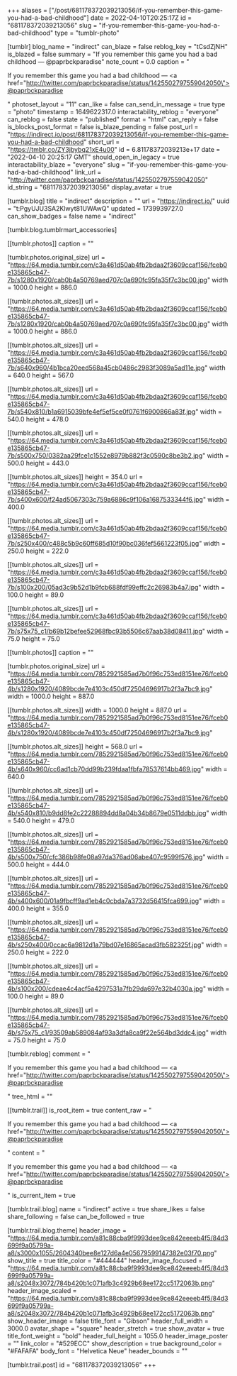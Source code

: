 +++
aliases = ["/post/681178372039213056/if-you-remember-this-game-you-had-a-bad-childhood"]
date = 2022-04-10T20:25:17Z
id = "681178372039213056"
slug = "if-you-remember-this-game-you-had-a-bad-childhood"
type = "tumblr-photo"

[tumblr]
blog_name = "indirect"
can_blaze = false
reblog_key = "tCsdZjNH"
is_blazed = false
summary = "If you remember this game you had a bad childhood — @paprbckparadise"
note_count = 0.0
caption = "<p>If you remember this game you had a bad childhood — <a href=\"http://twitter.com/paprbckparadise/status/1425502797559042050\">@paprbckparadise</a></p>"
photoset_layout = "11"
can_like = false
can_send_in_message = true
type = "photo"
timestamp = 1649622317.0
interactability_reblog = "everyone"
can_reblog = false
state = "published"
format = "html"
can_reply = false
is_blocks_post_format = false
is_blaze_pending = false
post_url = "https://indirect.io/post/681178372039213056/if-you-remember-this-game-you-had-a-bad-childhood"
short_url = "https://tmblr.co/ZY3jbybq21xE4u00"
id = 6.81178372039213e+17
date = "2022-04-10 20:25:17 GMT"
should_open_in_legacy = true
interactability_blaze = "everyone"
slug = "if-you-remember-this-game-you-had-a-bad-childhood"
link_url = "http://twitter.com/paprbckparadise/status/1425502797559042050"
id_string = "681178372039213056"
display_avatar = true

[tumblr.blog]
title = "indirect"
description = ""
url = "https://indirect.io/"
uuid = "t:PgyUJU3SA2Klwyt81UWAwQ"
updated = 1739939727.0
can_show_badges = false
name = "indirect"

[tumblr.blog.tumblrmart_accessories]

[[tumblr.photos]]
caption = ""

[tumblr.photos.original_size]
url = "https://64.media.tumblr.com/c3a461d50ab4fb2bdaa2f3609ccaf156/fceb0e135865cb47-7b/s1280x1920/cab0b4a50769aed707c0a690fc95fa35f7c3bc00.jpg"
width = 1000.0
height = 886.0

[[tumblr.photos.alt_sizes]]
url = "https://64.media.tumblr.com/c3a461d50ab4fb2bdaa2f3609ccaf156/fceb0e135865cb47-7b/s1280x1920/cab0b4a50769aed707c0a690fc95fa35f7c3bc00.jpg"
width = 1000.0
height = 886.0

[[tumblr.photos.alt_sizes]]
url = "https://64.media.tumblr.com/c3a461d50ab4fb2bdaa2f3609ccaf156/fceb0e135865cb47-7b/s640x960/4b1bca20eed568a45cb0486c2983f3089a5ad11e.jpg"
width = 640.0
height = 567.0

[[tumblr.photos.alt_sizes]]
url = "https://64.media.tumblr.com/c3a461d50ab4fb2bdaa2f3609ccaf156/fceb0e135865cb47-7b/s540x810/b1a6915039bfe4ef5ef5ce0f0761f6900866a83f.jpg"
width = 540.0
height = 478.0

[[tumblr.photos.alt_sizes]]
url = "https://64.media.tumblr.com/c3a461d50ab4fb2bdaa2f3609ccaf156/fceb0e135865cb47-7b/s500x750/0382aa29fce1c1552e8979b882f3c0590c8be3b2.jpg"
width = 500.0
height = 443.0

[[tumblr.photos.alt_sizes]]
height = 354.0
url = "https://64.media.tumblr.com/c3a461d50ab4fb2bdaa2f3609ccaf156/fceb0e135865cb47-7b/s400x600/f24ad5067303c759a6886c9f106a1687533344f6.jpg"
width = 400.0

[[tumblr.photos.alt_sizes]]
url = "https://64.media.tumblr.com/c3a461d50ab4fb2bdaa2f3609ccaf156/fceb0e135865cb47-7b/s250x400/c488c5b9c60ff685d10f90bc036fef5661223f05.jpg"
width = 250.0
height = 222.0

[[tumblr.photos.alt_sizes]]
url = "https://64.media.tumblr.com/c3a461d50ab4fb2bdaa2f3609ccaf156/fceb0e135865cb47-7b/s100x200/05ad3c9b52d1b9fcb688fdf99effc2c26983b4a7.jpg"
width = 100.0
height = 89.0

[[tumblr.photos.alt_sizes]]
url = "https://64.media.tumblr.com/c3a461d50ab4fb2bdaa2f3609ccaf156/fceb0e135865cb47-7b/s75x75_c1/b69b12befee52968fbc93b5506c67aab38d08411.jpg"
width = 75.0
height = 75.0

[[tumblr.photos]]
caption = ""

[tumblr.photos.original_size]
url = "https://64.media.tumblr.com/7852921585ad7b0f96c753ed8151ee76/fceb0e135865cb47-4b/s1280x1920/4089bcde7e4103c450df72504696917b2f3a7bc9.jpg"
width = 1000.0
height = 887.0

[[tumblr.photos.alt_sizes]]
width = 1000.0
height = 887.0
url = "https://64.media.tumblr.com/7852921585ad7b0f96c753ed8151ee76/fceb0e135865cb47-4b/s1280x1920/4089bcde7e4103c450df72504696917b2f3a7bc9.jpg"

[[tumblr.photos.alt_sizes]]
height = 568.0
url = "https://64.media.tumblr.com/7852921585ad7b0f96c753ed8151ee76/fceb0e135865cb47-4b/s640x960/cc6ad1cb70dd99b239fdaa1fbfa78537614bb469.jpg"
width = 640.0

[[tumblr.photos.alt_sizes]]
url = "https://64.media.tumblr.com/7852921585ad7b0f96c753ed8151ee76/fceb0e135865cb47-4b/s540x810/b9dd8fe2c22288894dd8a04b34b8679e0511ddbb.jpg"
width = 540.0
height = 479.0

[[tumblr.photos.alt_sizes]]
url = "https://64.media.tumblr.com/7852921585ad7b0f96c753ed8151ee76/fceb0e135865cb47-4b/s500x750/cfc386b98fe08a97da376ad06abe407c9599f576.jpg"
width = 500.0
height = 444.0

[[tumblr.photos.alt_sizes]]
url = "https://64.media.tumblr.com/7852921585ad7b0f96c753ed8151ee76/fceb0e135865cb47-4b/s400x600/01a9fbcff9ad1eb4c0cbda7a3732d56415fca699.jpg"
width = 400.0
height = 355.0

[[tumblr.photos.alt_sizes]]
url = "https://64.media.tumblr.com/7852921585ad7b0f96c753ed8151ee76/fceb0e135865cb47-4b/s250x400/0ccac6a9812d1a79bd07e16865acad3fb582325f.jpg"
width = 250.0
height = 222.0

[[tumblr.photos.alt_sizes]]
url = "https://64.media.tumblr.com/7852921585ad7b0f96c753ed8151ee76/fceb0e135865cb47-4b/s100x200/cdeae4c4acf5a4297531a7fb29da697e32b4030a.jpg"
width = 100.0
height = 89.0

[[tumblr.photos.alt_sizes]]
url = "https://64.media.tumblr.com/7852921585ad7b0f96c753ed8151ee76/fceb0e135865cb47-4b/s75x75_c1/93509ab589084af93a3dfa8ca9f22e564bd3ddc4.jpg"
width = 75.0
height = 75.0

[tumblr.reblog]
comment = "<p>If you remember this game you had a bad childhood — <a href=\"http://twitter.com/paprbckparadise/status/1425502797559042050\">@paprbckparadise</a></p>"
tree_html = ""

[[tumblr.trail]]
is_root_item = true
content_raw = "<p>If you remember this game you had a bad childhood — <a href=\"http://twitter.com/paprbckparadise/status/1425502797559042050\">@paprbckparadise</a></p>"
content = "<p>If you remember this game you had a bad childhood &mdash; <a href=\"http://twitter.com/paprbckparadise/status/1425502797559042050\">@paprbckparadise</a></p>"
is_current_item = true

[tumblr.trail.blog]
name = "indirect"
active = true
share_likes = false
share_following = false
can_be_followed = true

[tumblr.trail.blog.theme]
header_image = "https://64.media.tumblr.com/a81c88cba9f9993dee9ce842eeeeb4f5/84d3699f9a05799a-a8/s3000x1055/2604340bee8e127d6a4e05679599147382e03f70.png"
show_title = true
title_color = "#444444"
header_image_focused = "https://64.media.tumblr.com/a81c88cba9f9993dee9ce842eeeeb4f5/84d3699f9a05799a-a8/s2048x3072/784b420b1c071afb3c4929b68ee172cc5172063b.png"
header_image_scaled = "https://64.media.tumblr.com/a81c88cba9f9993dee9ce842eeeeb4f5/84d3699f9a05799a-a8/s2048x3072/784b420b1c071afb3c4929b68ee172cc5172063b.png"
show_header_image = false
title_font = "Gibson"
header_full_width = 3000.0
avatar_shape = "square"
header_stretch = true
show_avatar = true
title_font_weight = "bold"
header_full_height = 1055.0
header_image_poster = ""
link_color = "#529ECC"
show_description = true
background_color = "#FAFAFA"
body_font = "Helvetica Neue"
header_bounds = ""

[tumblr.trail.post]
id = "681178372039213056"
+++
